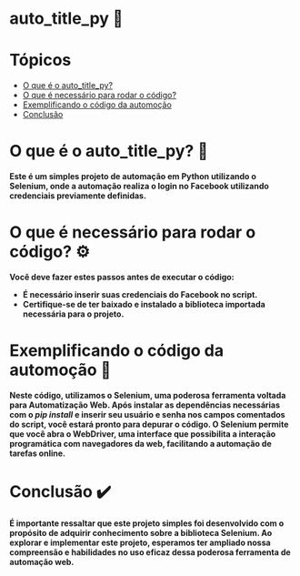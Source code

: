 # auto_title_py 🤖

# Tópicos
* [O que é o auto_title_py?](#o-que-é-o-auto_title_py-)
* [O que é necessário para rodar o código?](#o-que-é-necessário-para-rodar-o-código-%EF%B8%8F)
* [Exemplificando o código da automoção](#o-que-foi-usado-neste-repositório-)
* [Conclusão](#exemplificando-o-código-do-formulário-)

# O que é o auto_title_py? 🤔
**Este é um simples projeto de automação em Python utilizando o Selenium, onde a automação realiza o login no Facebook utilizando credenciais previamente definidas.**

# O que é necessário para rodar o código? ⚙️
**Você deve fazer estes passos antes de executar o código:**
 - **É necessário inserir suas credenciais do Facebook no script.**
 - **Certifique-se de ter baixado e instalado a biblioteca importada necessária para o projeto.**

# Exemplificando o código da automoção 📑
**Neste código, utilizamos o Selenium, uma poderosa ferramenta voltada para Automatização Web. Após instalar as dependências necessárias com o *pip install* e inserir seu usuário e senha nos campos comentados do script, você estará pronto para depurar o código. O Selenium permite que você abra o WebDriver, uma interface que possibilita a interação programática com navegadores da web, facilitando a automação de tarefas online.**

# Conclusão ✔️
**É importante ressaltar que este projeto simples foi desenvolvido com o propósito de adquirir conhecimento sobre a biblioteca Selenium. Ao explorar e implementar este projeto, esperamos ter ampliado nossa compreensão e habilidades no uso eficaz dessa poderosa ferramenta de automação web.**
